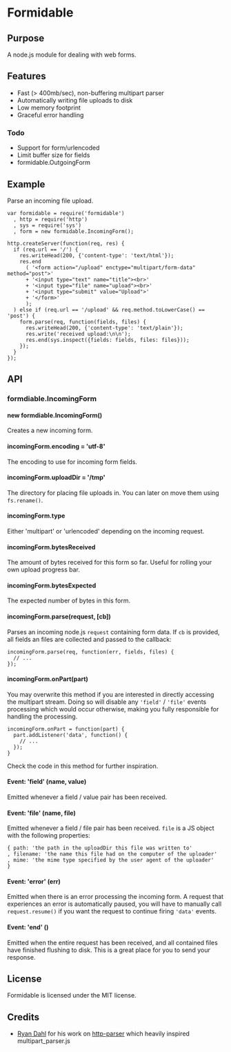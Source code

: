 # Formidable

## Purpose

A node.js module for dealing with web forms.

## Features

* Fast (> 400mb/sec), non-buffering multipart parser
* Automatically writing file uploads to disk
* Low memory footprint
* Graceful error handling

### Todo

* Support for form/urlencoded
* Limit buffer size for fields
* formidable.OutgoingForm

## Example

Parse an incoming file upload.

    var formidable = require('formidable')
      , http = require('http')
      , sys = require('sys')
      , form = new formidable.IncomingForm();
    
    http.createServer(function(req, res) {
      if (req.url == '/') {
        res.writeHead(200, {'content-type': 'text/html'});
        res.end
          ( '<form action="/upload" enctype="multipart/form-data" method="post">'
          + '<input type="text" name="title"><br>'
          + '<input type="file" name="upload"><br>'
          + '<input type="submit" value="Upload">'
          + '</form>'
          );
      ) else if (req.url == '/upload' && req.method.toLowerCase() == 'post') {
        form.parse(req, function(fields, files) {
          res.writeHead(200, {'content-type': 'text/plain'});
          res.write('received upload:\n\n');
          res.end(sys.inspect({fields: fields, files: files}));
        });
      }
    });

## API

### formdiable.IncomingForm

#### new formdiable.IncomingForm()

Creates a new incoming form.

#### incomingForm.encoding = 'utf-8'

The encoding to use for incoming form fields.

#### incomingForm.uploadDir = '/tmp'

The directory for placing file uploads in. You can later on move them using `fs.rename()`.

#### incomingForm.type

Either 'multipart' or 'urlencoded' depending on the incoming request.

#### incomingForm.bytesReceived

The amount of bytes received for this form so far. Useful for rolling your own upload progress bar.

#### incomingForm.bytesExpected

The expected number of bytes in this form.

#### incomingForm.parse(request, [cb])

Parses an incoming node.js `request` containing form data. If `cb` is provided, all fields an files are collected and passed to the callback:

    incomingForm.parse(req, function(err, fields, files) {
      // ...
    });

#### incomingForm.onPart(part)

You may overwrite this method if you are interested in directly accessing the multipart stream. Doing so will disable any `'field'` / `'file'` events  processing which would occur otherwise, making you fully responsible for handling the processing.

    incomingForm.onPart = function(part) {
      part.addListener('data', function() {
        // ...
      });
    }

Check the code in this method for further inspiration.

#### Event: 'field' (name, value)

Emitted whenever a field / value pair has been received.

#### Event: 'file' (name, file)

Emitted whenever a field / file pair has been received. `file` is a JS object with the following properties:

    { path: 'the path in the uploadDir this file was written to'
    , filename: 'the name this file had on the computer of the uploader'
    , mime: 'the mime type specified by the user agent of the uploader'
    }

#### Event: 'error' (err)

Emitted when there is an error processing the incoming form. A request that experiences an error is automatically paused, you will have to manually call `request.resume()` if you want the request to continue firing `'data'` events.

#### Event: 'end' ()

Emitted when the entire request has been received, and all contained files have finished flushing to disk. This is a great place for you to send your response.

## License

Formidable is licensed under the MIT license.

## Credits

* [Ryan Dahl](http://twitter.com/ryah) for his work on [http-parser](http://github.com/ry/http-parser) which heavily inspired multipart_parser.js
